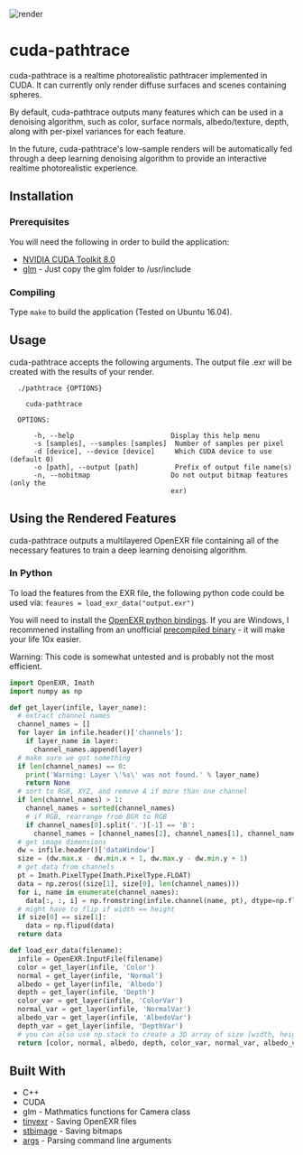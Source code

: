 ![render](https://user-images.githubusercontent.com/12981474/32823079-768c3b56-c990-11e7-85d5-9b55fcb8572e.png)
# cuda-pathtrace

cuda-pathtrace is a realtime photorealistic pathtracer implemented in CUDA. It can currently only render diffuse surfaces and scenes containing spheres.

By default, cuda-pathtrace outputs many features which can be used in a denoising algorithm, such as color, surface normals, albedo/texture, depth, along with per-pixel variances for each feature.

In the future, cuda-pathtrace's low-sample renders will be automatically fed through a deep learning denoising algorithm to provide an interactive realtime photorealistic experience.

## Installation

### Prerequisites

You will need the following in order to build the application:

* [NVIDIA CUDA Toolkit 8.0](https://developer.nvidia.com/cuda-downloads)
* [glm](https://glm.g-truc.net/0.9.8/index.html) - Just copy the glm folder to /usr/include

### Compiling

Type `make` to build the application (Tested on Ubuntu 16.04).

## Usage

cuda-pathtrace accepts the following arguments. The output file <output name>.exr will be created with the results of your render.

```
  ./pathtrace {OPTIONS}

    cuda-pathtrace

  OPTIONS:

      -h, --help                        Display this help menu
      -s [samples], --samples [samples]  Number of samples per pixel
      -d [device], --device [device]     Which CUDA device to use (default 0)
      -o [path], --output [path]         Prefix of output file name(s)
      -n, --nobitmap                    Do not output bitmap features (only the
                                        exr)

```

## Using the Rendered Features

cuda-pathtrace outputs a multilayered OpenEXR file containing all of the necessary features to train a deep learning denoising algorithm.

### In Python

To load the features from the EXR file, the following python code could be used via:
`feaures = load_exr_data("output.exr")`

You will need to install the [OpenEXR python bindings](http://www.excamera.com/sphinx/articles-openexr.html). If you are Windows, I recommened installing from an unofficial [precompiled binary](https://www.lfd.uci.edu/~gohlke/pythonlibs/#openexr) - it will make your life 10x easier.

Warning: This code is somewhat untested and is probably not the most efficient.

```python
import OpenEXR, Imath
import numpy as np

def get_layer(infile, layer_name):
  # extract channel names
  channel_names = []
  for layer in infile.header()['channels']:
    if layer_name in layer:
      channel_names.append(layer)
  # make sure we got something
  if len(channel_names) == 0:
    print('Warning: Layer \'%s\' was not found.' % layer_name)
    return None
  # sort to RGB, XYZ, and remove A if more than one channel
  if len(channel_names) > 1:
    channel_names = sorted(channel_names)
    # if RGB, rearrange from BGR to RGB
    if channel_names[0].split('.')[-1] == 'B':
      channel_names = [channel_names[2], channel_names[1], channel_names[0]]
  # get image dimensions
  dw = infile.header()['dataWindow']
  size = (dw.max.x - dw.min.x + 1, dw.max.y - dw.min.y + 1)
  # get data from channels
  pt = Imath.PixelType(Imath.PixelType.FLOAT)
  data = np.zeros((size[1], size[0], len(channel_names)))
  for i, name in enumerate(channel_names):
    data[:, :, i] = np.fromstring(infile.channel(name, pt), dtype=np.float32).reshape(size[1], size[0])
  # might have to flip if width == height
  if size[0] == size[1]:
    data = np.flipud(data)
  return data

def load_exr_data(filename):
  infile = OpenEXR.InputFile(filename)
  color = get_layer(infile, 'Color')
  normal = get_layer(infile, 'Normal')
  albedo = get_layer(infile, 'Albedo')
  depth = get_layer(infile, 'Depth')
  color_var = get_layer(infile, 'ColorVar')
  normal_var = get_layer(infile, 'NormalVar')
  albedo_var = get_layer(infile, 'AlbedoVar')
  depth_var = get_layer(infile, 'DepthVar')
  # you can also use np.stack to create a 3D array of size [width, height, 14]
  return [color, normal, albedo, depth, color_var, normal_var, albedo_var, depth_var]
```

## Built With
* C++
* CUDA
* glm - Mathmatics functions for Camera class
* [tinyexr](https://github.com/syoyo/tinyexr) - Saving OpenEXR files
* [stbimage](https://github.com/nothings/stb) - Saving bitmaps
* [args](https://github.com/Taywee/args) - Parsing command line arguments
